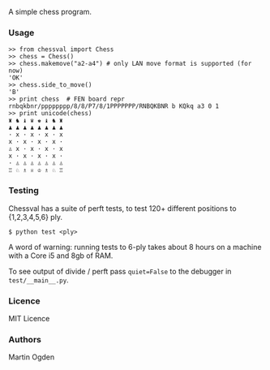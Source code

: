 A simple chess program.

### Usage

	>> from chessval import Chess
	>> chess = Chess()
	>> chess.makemove("a2-a4") # only LAN move format is supported (for now)
	'OK'
	>> chess.side_to_move()
	'B'
	>> print chess  # FEN board repr
	rnbqkbnr/pppppppp/8/8/P7/8/1PPPPPPP/RNBQKBNR b KQkq a3 0 1
	>> print unicode(chess)
	♜ ♞ ♝ ♛ ♚ ♝ ♞ ♜ 
	♟ ♟ ♟ ♟ ♟ ♟ ♟ ♟ 
	· x · x · x · x 
	x · x · x · x · 
	♙ x · x · x · x 
	x · x · x · x · 
	· ♙ ♙ ♙ ♙ ♙ ♙ ♙ 
	♖ ♘ ♗ ♕ ♔ ♗ ♘ ♖ 


### Testing

Chessval has a suite of perft tests, to test 120+ different positions to {1,2,3,4,5,6} ply.

	$ python test <ply>

A word of warning: running tests to 6-ply takes about 8 hours on a machine with a Core i5 and 8gb of RAM.

To see output of divide / perft pass `quiet=False` to the debugger in `test/__main__.py`.

### Licence

MIT Licence

### Authors

Martin Ogden
